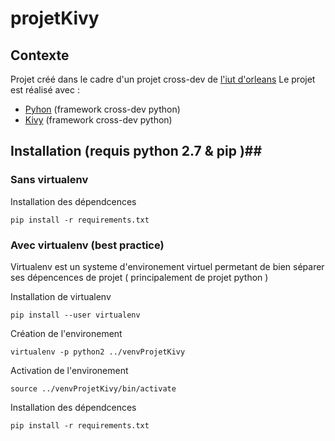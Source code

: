 # projetKivy #

## Contexte ##

Projet créé dans le cadre d'un projet cross-dev de [l'iut d'orleans](https://www.univ-orleans.fr/iut-orleans/) Le projet est réalisé avec :


- [Pyhon](https://www.python.org/) (framework cross-dev python)
- [Kivy](https://kivy.org) (framework cross-dev python)

## Installation (requis python 2.7 & pip )##

### Sans virtualenv ###

Installation des dépendcences

    pip install -r requirements.txt

### Avec virtualenv (best practice) ###  

Virtualenv est un systeme d'environement virtuel permetant de bien séparer ses dépencences de projet ( principalement de projet python )

Installation de virtualenv

    pip install --user virtualenv

Création de l'environement

    virtualenv -p python2 ../venvProjetKivy

Activation de l'environement

    source ../venvProjetKivy/bin/activate

Installation des dépendcences

    pip install -r requirements.txt
